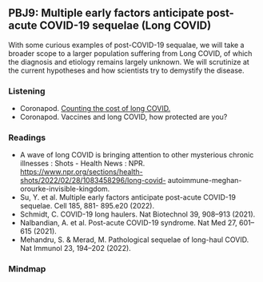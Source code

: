## PBJ9: Multiple early factors anticipate post-acute COVID-19 sequelae (Long COVID)
With some curious examples of post-COVID-19 sequalae, we will take a broader scope to a larger population suffering from Long COVID, of which the diagnosis and etiology remains largely unknown. We will scrutinize at the current hypotheses and how scientists try to demystify the disease.

### Listening

- Coronapod. [Counting the cost of long COVID.](https://www.nature.com/articles/d41586-021-01603-w)
- Coronapod. Vaccines and long COVID, how protected are you?

### Readings
- A wave of long COVID is bringing attention to other mysterious chronic illnesses : Shots - Health News : NPR. https://www.npr.org/sections/health-shots/2022/02/28/1083458296/long-covid- autoimmune-meghan-orourke-invisible-kingdom.
- Su, Y. et al. Multiple early factors anticipate post-acute COVID-19 sequelae. Cell 185, 881-
895.e20 (2022).
- Schmidt, C. COVID-19 long haulers. Nat Biotechnol 39, 908–913 (2021).
- Nalbandian, A. et al. Post-acute COVID-19 syndrome. Nat Med 27, 601–615 (2021). 
- Mehandru, S. & Merad, M. Pathological sequelae of long-haul COVID. Nat Immunol 23, 194–202 (2022).

### Mindmap
